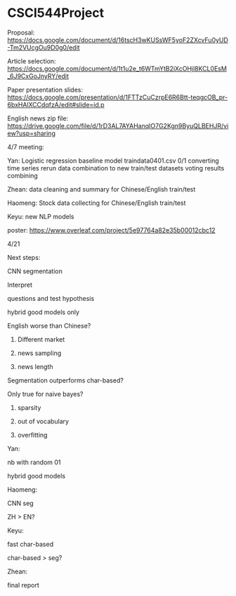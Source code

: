 # CSCI544Project

Proposal: https://docs.google.com/document/d/16tscH3wKUSsWF5yoF2ZXcvFu0yUD-Tm2VUcgOu9D0g0/edit

Article selection: https://docs.google.com/document/d/1t1u2e_t6WTmYtB2iXcOHjl8KCL0EsM_6J9CxGoJnyRY/edit

Paper presentation slides: https://docs.google.com/presentation/d/1FTTzCuCzrpE6R6Btt-teqgcOB_pr-6bxHAlXCCdqfzA/edit#slide=id.p

English news zip file: https://drive.google.com/file/d/1rD3AL7AYAHanqIO7G2Kgn9ByuQLBEHJR/view?usp=sharing



4/7 meeting:

Yan:
Logistic regression baseline model
traindata0401.csv 0/1 converting
time series rerun
data combination to new train/test datasets
voting results combining

Zhean:
data cleaning and summary for Chinese/English train/test

Haomeng:
Stock data collecting for Chinese/English train/test


Keyu:
new NLP models

poster:
https://www.overleaf.com/project/5e97764a82e35b00012cbc12


4/21

Next steps:

CNN segmentation

Interpret

questions and test hypothesis

hybrid good models only

English worse than Chinese?

1) Different market

2) news sampling

3) news length

Segmentation outperforms char-based?

Only true for naive bayes?

1) sparsity

2) out of vocabulary

3) overfitting


Yan:

nb with random 01

hybrid good models


Haomeng:

CNN seg

ZH > EN?


Keyu:

fast char-based

char-based > seg?


Zhean:

final report


